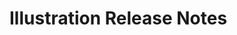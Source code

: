 <!-- Release notes authoring guidelines: http://keepachangelog.com/ -->

# Illustration Release Notes

<!-- ## [Unreleased] -->

<!--## [VERSION] - [RELEASE_DATE]-->
